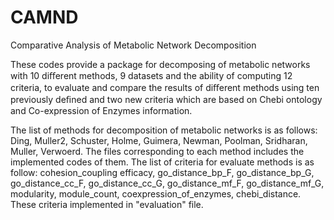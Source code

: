 # CAMND
Comparative Analysis of Metabolic Network Decomposition

 These codes provide a package for decomposing of metabolic networks with 10 diﬀerent methods, 9 datasets and the ability of computing
 12 criteria, to evaluate and compare the results of diﬀerent methods using ten previously deﬁned and two new criteria which are based
on Chebi ontology and Co-expression of Enzymes information.

The list of methods for decomposition of metabolic networks is as follows:
Ding,
Muller2,
Schuster,
Holme,
Guimera,
Newman,
Poolman,
Sridharan,
Muller,
Verwoerd. The files corresponding to each method includes the implemented codes of them.
The list of criteria for evaluate methods is as follow:
cohesion_coupling
efficacy,
go_distance_bp_F,
go_distance_bp_G,
go_distance_cc_F,
go_distance_cc_G,
go_distance_mf_F,
go_distance_mf_G,
modularity,
module_count,
coexpression_of_enzymes,
chebi_distance. These criteria implemented in "evaluation" file.
